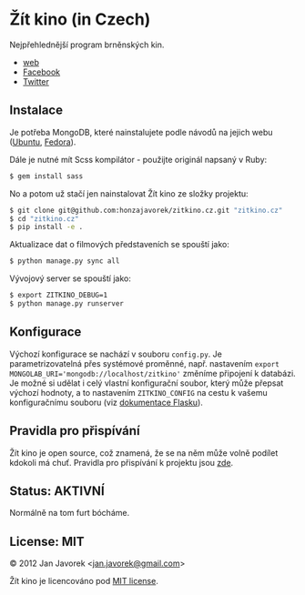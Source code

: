 # Žít kino (in Czech)

Nejpřehlednější program brněnských kin.

- [web](http://zitkino.cz)
- [Facebook](https://www.facebook.com/zitkino)
- [Twitter](https://twitter.com/zitkino)

## Instalace

Je potřeba MongoDB, které nainstalujete podle návodů na jejich webu
([Ubuntu](http://docs.mongodb.org/manual/tutorial/install-mongodb-on-debian-or-ubuntu-linux/),
[Fedora](http://docs.mongodb.org/manual/tutorial/install-mongodb-on-red-hat-centos-or-fedora-linux/)).

Dále je nutné mít Scss kompilátor - použijte originál napsaný v Ruby:

```bash
$ gem install sass
```

No a potom už stačí jen nainstalovat Žít kino ze složky projektu:

```bash
$ git clone git@github.com:honzajavorek/zitkino.cz.git "zitkino.cz"
$ cd "zitkino.cz"
$ pip install -e .
```

Aktualizace dat o filmových představeních se spouští jako:

```bash
$ python manage.py sync all
```

Vývojový server se spouští jako:

```bash
$ export ZITKINO_DEBUG=1
$ python manage.py runserver
```

## Konfigurace

Výchozí konfigurace se nachází v souboru `config.py`. Je parametrizovatelná přes
systémové proměnné, např. nastavením `export MONGOLAB_URI='mongodb://localhost/zitkino'`
změníme připojení k databázi. Je možné si udělat i celý vlastní konfigurační
soubor, který může přepsat výchozí hodnoty, a to nastavením `ZITKINO_CONFIG` na
cestu k vašemu konfiguračnímu souboru (viz
[dokumentace Flasku](http://flask.pocoo.org/docs/config/#configuring-from-files)).

## Pravidla pro přispívání

Žít kino je open source, což znamená, že se na něm může volně podílet kdokoli
má chuť. Pravidla pro přispívání k projektu jsou [zde](https://github.com/honzajavorek/zitkino.cz/blob/master/CONTRIBUTING.md).

## Status: AKTIVNÍ

Normálně na tom furt bócháme.

## License: MIT

© 2012 Jan Javorek &lt;<a
href="mailto:jan.javorek&#64;gmail.com">jan.javorek&#64;gmail.com</a>&gt;

Žít kino je licencováno pod [MIT license](https://en.wikipedia.org/wiki/MIT_License).
